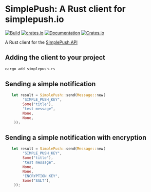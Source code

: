 # SimplePush: A Rust client for simplepush.io

[![Build](https://github.com/jasonfagan/simplepush-rs/actions/workflows/build.yml/badge.svg)](https://github.com/jasonfagan/simplepush-rs/actions?query=workflow%3ABuild)
[![crates.io](https://img.shields.io/crates/d/simplepush-rs.svg)](https://crates.io/crates/simplepush-rs)
[![Documentation](https://docs.rs/simplepush-rs/badge.svg)](https://docs.rs/simplepush-rs/)
[![Crates.io](https://img.shields.io/crates/v/simplepush-rs?logo=rust)](https://crates.io/crates/simplepush-rs/)

A Rust client for the [SimplePush API](https://simplepush.io/api)

## Adding the client to your project

```bash
cargo add simplepush-rs
```

## Sending a simple notification

```rust
   let result = SimplePush::send(Message::new(
        "SIMPLE_PUSH_KEY",
        Some("title"),
        "test message",
        None,
        None,
    ));
```

## Sending a simple notification with encryption

```rust
   let result = SimplePush::send(Message::new(
        "SIMPLE_PUSH_KEY",
        Some("title"),
        "test message",
        None,
        None,
        "ENCRYPTION_KEY",
        Some("SALT"),
    ));
```